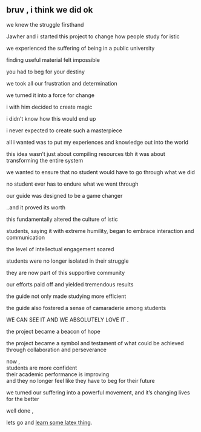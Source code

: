 ## bruv , i think we did ok

we knew the struggle firsthand

Jawher and i started this project to change how people study for istic

we experienced the suffering of being in a public university 

finding useful material felt impossible 

you had to beg for your destiny

we took all our frustration and determination 

we turned it into a force for change

i with him decided to create magic

i didn’t know how this would end up

i never expected to create such a masterpiece

all i wanted was to put my experiences and knowledge out into the world

this idea wasn’t just about compiling resources tbh it was about transforming the entire system


we wanted to ensure that no student would have to go through what we did

no student ever has to endure what we went through

our guide was designed to be a game changer

..and it proved its worth

this fundamentally altered the culture of istic

students, saying it with extreme humility, began to embrace interaction and communication

the level of intellectual engagement soared

students were no longer isolated in their struggle

they are now part of this supportive community

our efforts paid off and yielded tremendous results

the guide not only made studying more efficient 

the guide also fostered a sense of camaraderie among students 

WE CAN SEE IT AND WE ABSOLUTELY LOVE IT .

the project became a beacon of hope 

the project became a symbol and testament of what could be achieved through collaboration and perseverance

now , <br>
students are more confident <br>
their academic performance is improving <br>
and they no longer feel like they have to beg for their future

we turned our suffering into a powerful movement, and it’s changing lives for the better

well done ,

lets go and [learn some latex thing](learntex.md).
